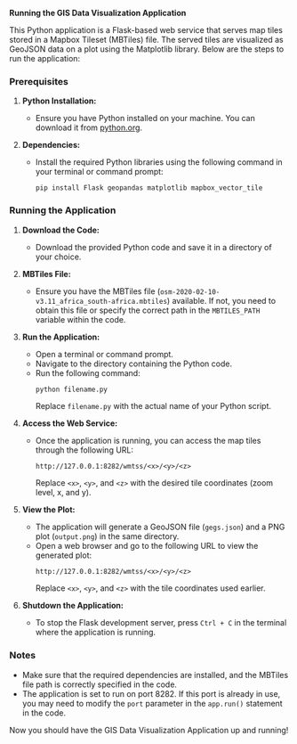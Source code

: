 **Running the GIS Data Visualization Application**

This Python application is a Flask-based web service that serves map tiles stored in a Mapbox Tileset (MBTiles) file. The served tiles are visualized as GeoJSON data on a plot using the Matplotlib library. Below are the steps to run the application:

### Prerequisites

1. **Python Installation:**
   - Ensure you have Python installed on your machine. You can download it from [python.org](https://www.python.org/downloads/).

2. **Dependencies:**
   - Install the required Python libraries using the following command in your terminal or command prompt:
     ```
     pip install Flask geopandas matplotlib mapbox_vector_tile
     ```

### Running the Application

1. **Download the Code:**
   - Download the provided Python code and save it in a directory of your choice.

2. **MBTiles File:**
   - Ensure you have the MBTiles file (`osm-2020-02-10-v3.11_africa_south-africa.mbtiles`) available. If not, you need to obtain this file or specify the correct path in the `MBTILES_PATH` variable within the code.

3. **Run the Application:**
   - Open a terminal or command prompt.
   - Navigate to the directory containing the Python code.
   - Run the following command:
     ```bash
     python filename.py
     ```
     Replace `filename.py` with the actual name of your Python script.

4. **Access the Web Service:**
   - Once the application is running, you can access the map tiles through the following URL:
     ```
     http://127.0.0.1:8282/wmtss/<x>/<y>/<z>
     ```
     Replace `<x>`, `<y>`, and `<z>` with the desired tile coordinates (zoom level, x, and y).

5. **View the Plot:**
   - The application will generate a GeoJSON file (`gegs.json`) and a PNG plot (`output.png`) in the same directory.
   - Open a web browser and go to the following URL to view the generated plot:
     ```
     http://127.0.0.1:8282/wmtss/<x>/<y>/<z>
     ```
     Replace `<x>`, `<y>`, and `<z>` with the tile coordinates used earlier.

6. **Shutdown the Application:**
   - To stop the Flask development server, press `Ctrl + C` in the terminal where the application is running.

### Notes

- Make sure that the required dependencies are installed, and the MBTiles file path is correctly specified in the code.
- The application is set to run on port 8282. If this port is already in use, you may need to modify the `port` parameter in the `app.run()` statement in the code.

Now you should have the GIS Data Visualization Application up and running!
